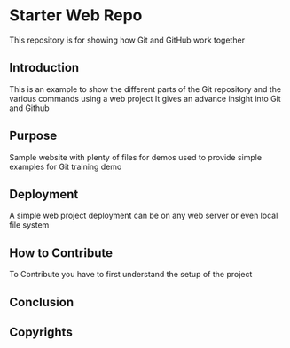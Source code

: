 # Starter Web Repo

This repository is for showing how Git and GitHub work together

## Introduction

This is an example to show the different parts of the Git repository and the various commands using a web project
It gives an advance insight into Git and Github

## Purpose

Sample website with plenty of files for demos
used to provide simple examples for Git training demo

## Deployment
A simple web project  deployment can be on any web server or even local file system

## How to Contribute
To Contribute you have to first understand the setup of the project

## Conclusion


## Copyrights
